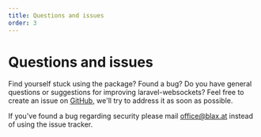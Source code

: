 ```yaml
---
title: Questions and issues
order: 3
---
```


# Questions and issues

Find yourself stuck using the package? Found a bug? Do you have general questions or suggestions for improving laravel-websockets? Feel free to create an issue on [GitHub](https://github.com/riamehdi/laravel-websockets/issues), we'll try to address it as soon as possible.

If you've found a bug regarding security please mail [office@blax.at](mailto:office@blax.at) instead of using the issue tracker.
